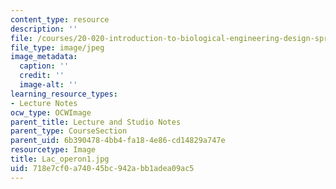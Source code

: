 ```yaml
---
content_type: resource
description: ''
file: /courses/20-020-introduction-to-biological-engineering-design-spring-2009/718e7cf0a74045bc942abb1adea09ac5_Lac_operon1.jpg
file_type: image/jpeg
image_metadata:
  caption: ''
  credit: ''
  image-alt: ''
learning_resource_types:
- Lecture Notes
ocw_type: OCWImage
parent_title: Lecture and Studio Notes
parent_type: CourseSection
parent_uid: 6b390478-4bb4-fa18-4e86-cd14829a747e
resourcetype: Image
title: Lac_operon1.jpg
uid: 718e7cf0-a740-45bc-942a-bb1adea09ac5
---
```

